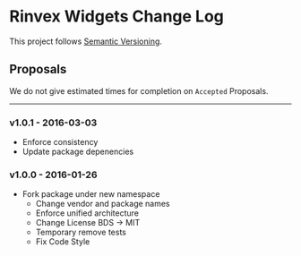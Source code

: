 # Rinvex Widgets Change Log

This project follows [Semantic Versioning](CONTRIBUTING.md).

## Proposals

We do not give estimated times for completion on `Accepted` Proposals.

---

### v1.0.1 - 2016-03-03

- Enforce consistency
- Update package depenencies


### v1.0.0 - 2016-01-26

- Fork package under new namespace
  - Change vendor and package names
  - Enforce unified architecture
  - Change License BDS -> MIT
  - Temporary remove tests
  - Fix Code Style
